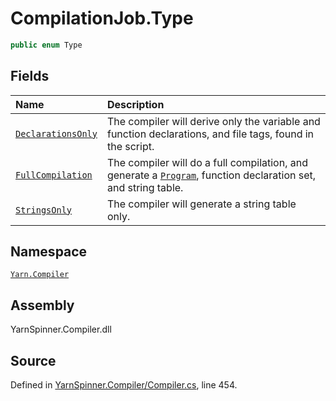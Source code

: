 # CompilationJob.Type

```csharp
public enum Type
```

## Fields

| Name | Description |
| :--- | :--- |
| [`DeclarationsOnly`](compilationjob.type.declarationsonly.md) | The compiler will derive only the variable and function declarations, and file tags, found in the script. |
| [`FullCompilation`](compilationjob.type.fullcompilation.md) | The compiler will do a full compilation, and generate a [`Program`](../../yarn/program/), function declaration set, and string table. |
| [`StringsOnly`](compilationjob.type.stringsonly.md) | The compiler will generate a string table only. |

## Namespace

[`Yarn.Compiler`](../)

## Assembly

YarnSpinner.Compiler.dll

## Source

Defined in [YarnSpinner.Compiler/Compiler.cs](https://github.com/YarnSpinnerTool/YarnSpinner//blob/develop/YarnSpinner.Compiler/Compiler.cs#L454), line 454.

